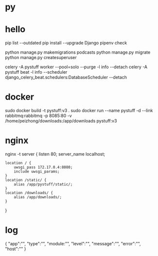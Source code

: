 # py

# hello
pip list --outdated
pip install --upgrade Django
pipenv check

python manage.py makemigrations podcasts
python manage.py migrate
python manage.py createsuperuser

celery -A pystuff worker --pool=solo --purge -l info --detach
celery -A pystuff beat -l info --scheduler django_celery_beat.schedulers:DatabaseScheduler --detach

# docker
sudo docker build -t pystuff:v3 .
sudo docker run --name pystuff -d --link rabbitmq:rabbitmq -p 8085:80 -v /home/peizhong/downloads:/app/downloads pystuff:v3

# nginx 
nginx -t
server {
    listen       80;
    server_name  localhost;
    
    location / {
        uwsgi_pass 172.17.0.4:8080;
        include uwsgi_params;
    }
    location /static/ {
        alias /app/pystuff/static/;
    }
    location /downloads/ {
        alias /app/downloads/;
    }
}

# log
{
    "app":"",
    "type":"",
    "module:"",
    "level":"",
    "message":"",
    "error":"",
    "host":""
}